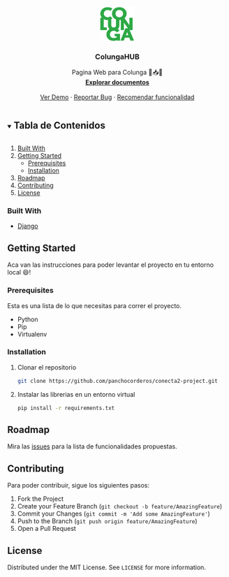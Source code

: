 <!-- PROJECT LOGO -->
<br />
<p align="center">
  <a href="https://github.com/panchocorderos/conecta2-project">
    <img src="image/logo1.png" alt="Logo" width="80" height="80">
  </a>

  <h3 align="center">ColungaHUB</h3>

  <p align="center">
    Pagina Web para Colunga &#128215;&#128229;&#128231;
    <br />
    <a href="https://github.com/panchocorderos/conecta2-project"><strong>Explorar documentos</strong></a>
    <br />
    <br />
    <a href="https://github.com/panchocorderos/conecta2-project">Ver Demo</a>
    ·
    <a href="https://github.com/panchocorderos/conecta2-project/issues">Reportar Bug</a>
    ·
    <a href="https://github.com/panchocorderos/conecta2-project/issues">Recomendar funcionalidad</a>
  </p>
</p>



<!-- TABLE OF CONTENTS -->
<details open="open">
  <summary><h2 style="display: inline-block">Tabla de Contenidos</h2></summary>
  <ol>
    <li>
        <a href="#built-with">Built With</a>
    </li>
    <li>
      <a href="#getting-started">Getting Started</a>
      <ul>
        <li><a href="#prerequisites">Prerequisites</a></li>
        <li><a href="#installation">Installation</a></li>
      </ul>
    </li>
    <li><a href="#roadmap">Roadmap</a></li>
    <li><a href="#contributing">Contributing</a></li>
    <li><a href="#license">License</a></li>
  </ol>
</details>




### Built With

* [Django](https://www.djangoproject.com/)
<!-- GETTING STARTED -->
## Getting Started

Aca van las instrucciones para poder levantar el proyecto en tu entorno local :smile:! 
### Prerequisites

Esta es una lista de lo que necesitas para correr el proyecto.
* Python
* Pip
* Virtualenv

### Installation

1. Clonar el repositorio
   ```sh
   git clone https://github.com/panchocorderos/conecta2-project.git
	 ```
2. Instalar las librerias en un entorno virtual
   ```sh
   pip install -r requirements.txt
	 ```

<!-- ROADMAP -->
## Roadmap

Mira las [issues](https://github.com/panchocorderos/conecta2-project/issues) para la lista de funcionalidades propuestas.



<!-- CONTRIBUTING -->
## Contributing

Para poder contribuir, sigue los siguientes pasos:

1. Fork the Project
2. Create your Feature Branch (`git checkout -b feature/AmazingFeature`)
3. Commit your Changes (`git commit -m 'Add some AmazingFeature'`)
4. Push to the Branch (`git push origin feature/AmazingFeature`)
5. Open a Pull Request



<!-- LICENSE -->
## License

Distributed under the MIT License. See `LICENSE` for more information.


